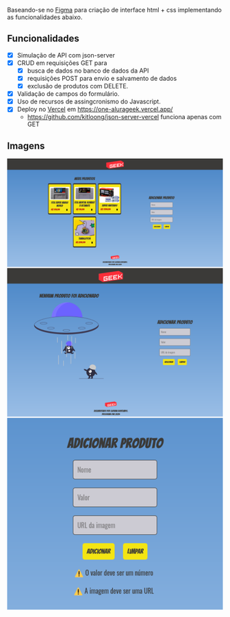 Baseando-se no [Figma](https://www.figma.com/design/1zm3NNIw4KcI0RQtR6UmqK/New-AluraGeek---PT?m=dev&node-id=0%3A1&t=9Pti6sRAjTxgCBd7-1) para criação de interface html + css implementando as funcionalidades abaixo.

## Funcionalidades

- [x] Simulação de API com json-server
- [x] CRUD em requisições GET para
  - [x] busca de dados no banco de dados da API
  - [x] requisições POST para envio e salvamento de dados
  - [x] exclusão de produtos com DELETE.
- [x] Validação de campos do formulário.
- [x] Uso de recursos de assingcronismo do Javascript.
- [x] Deploy no [Vercel](https://vercel.com/) em https://one-alurageek.vercel.app/
  - https://github.com/kitloong/json-server-vercel funciona apenas com GET

## Imagens

![](https://raw.githubusercontent.com/gio-bon/ONE-alurageek/main/imagens/Screenshot%202024-05-20%20at%2013-06-26%20AluraGeek.png)
![](https://raw.githubusercontent.com/gio-bon/ONE-alurageek/main/imagens/Screenshot%202024-05-20%20at%2013-08-16%20AluraGeek.png)
![](https://raw.githubusercontent.com/gio-bon/ONE-alurageek/main/imagens/Screenshot%202024-05-20%20at%2013-06-57%20AluraGeek.png)
